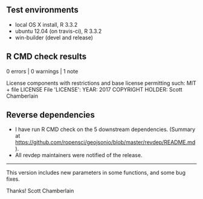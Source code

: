 ## Test environments

* local OS X install, R 3.3.2
* ubuntu 12.04 (on travis-ci), R 3.3.2
* win-builder (devel and release)

## R CMD check results

0 errors | 0 warnings | 1 note

   License components with restrictions and base license permitting such:
     MIT + file LICENSE
   File 'LICENSE':
     YEAR: 2017
     COPYRIGHT HOLDER: Scott Chamberlain

## Reverse dependencies

* I have run R CMD check on the 5 downstream dependencies.
  (Summary at <https://github.com/ropensci/geojsonio/blob/master/revdep/README.md>). 
* All revdep maintainers were notified of the release.

-------

This version includes new parameters in some functions, and some 
bug fixes.

Thanks!
Scott Chamberlain
